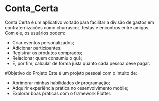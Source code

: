 # Conta_Certa
Conta Certa é um aplicativo voltado para facilitar a divisão de gastos em confraternizações como churrascos, festas e encontros entre amigos.\
Com ele, os usuários podem:
- Criar eventos personalizados;
- Adicionar participantes;
- Registrar os produtos comprados;
- Relacionar quem consumiu o quê;
- E, por fim, calcular de forma justa quanto cada pessoa deve pagar.

#Objetivo do Projeto
Este é um projeto pessoal com o intuito de:
- Aprimorar minhas habilidades de programação;
- Adquirir experiência prática no desenvolvimento mobile;
- Explorar boas práticas com o framework Flutter.
